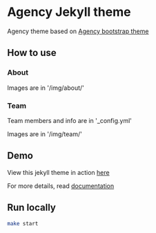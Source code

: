# Agency Jekyll theme

Agency theme based on [Agency bootstrap theme ](https://startbootstrap.com/template-overviews/agency/)

## How to use

### About

Images are in '/img/about/'

### Team

Team members and info are in '_config.yml'

Images are in '/img/team/'

## Demo

View this jekyll theme in action [here](https://y7kim.github.io/agency-jekyll-theme)

For more details, read [documentation](http://jekyllrb.com/)

## Run locally

```bash
make start
```
